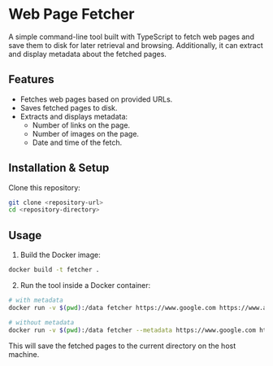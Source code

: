 # Web Page Fetcher

A simple command-line tool built with TypeScript to fetch web pages and save them to disk for later retrieval and browsing. Additionally, it can extract and display metadata about the fetched pages.

## Features

- Fetches web pages based on provided URLs.
- Saves fetched pages to disk.
- Extracts and displays metadata:
  - Number of links on the page.
  - Number of images on the page.
  - Date and time of the fetch.

## Installation & Setup

Clone this repository:

```bash
git clone <repository-url>
cd <repository-directory>
```

## Usage

1. Build the Docker image:

```bash
docker build -t fetcher .
```

2. Run the tool inside a Docker container:

```bash
# with metadata
docker run -v $(pwd):/data fetcher https://www.google.com https://www.amazon.co.jp

# without metadata
docker run -v $(pwd):/data fetcher --metadata https://www.google.com https://www.amazon.co.jp
```

This will save the fetched pages to the current directory on the host machine.
